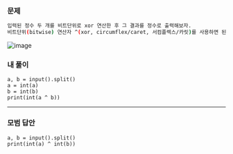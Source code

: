 ### 문제 
```sh
입력된 정수 두 개를 비트단위로 xor 연산한 후 그 결과를 정수로 출력해보자.
비트단위(bitwise) 연산자 ^(xor, circumflex/caret, 서컴플렉스/카릿)를 사용하면 된다.
```

![image](https://user-images.githubusercontent.com/58898466/148906291-82a07a35-40b6-4e62-8931-59748b950778.png)


### 내 풀이
~~~
a, b = input().split()
a = int(a)
b = int(b)
print(int(a ^ b))
~~~

***
### 모범 답안
~~~
a, b = input().split()
print(int(a) ^ int(b))
~~~ 
